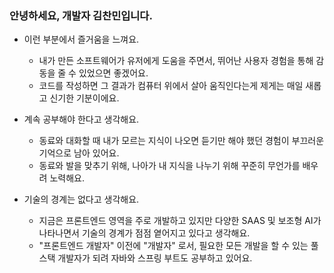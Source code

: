 ### 안녕하세요, 개발자 김찬민입니다.

- 이런 부분에서 즐거움을 느껴요.
    - 내가 만든 소프트웨어가 유저에게 도움을 주면서, 뛰어난 사용자 경험을 통해 감동을 줄 수 있었으면 좋겠어요.
    - 코드를 작성하면 그 결과가 컴퓨터 위에서 살아 움직인다는게 제게는 매일 새롭고 신기한 기분이에요.
 
- 계속 공부해야 한다고 생각해요.
    - 동료와 대화할 때 내가 모르는 지식이 나오면 듣기만 해야 했던 경험이 부끄러운 기억으로 남아 있어요.
    - 동료와 발을 맞추기 위해, 나아가 내 지식을 나누기 위해 꾸준히 무언가를 배우려 노력해요.

- 기술의 경계는 없다고 생각해요.
    - 지금은 프론트엔드 영역을 주로 개발하고 있지만 다양한 SAAS 및 보조형 AI가 나타나면서 기술의 경계가 점점 옅어지고 있다고 생각해요.
    - "프론트엔드 개발자" 이전에 "개발자" 로서, 필요한 모든 개발을 할 수 있는 풀스택 개발자가 되려 자바와 스프링 부트도 공부하고 있어요.
